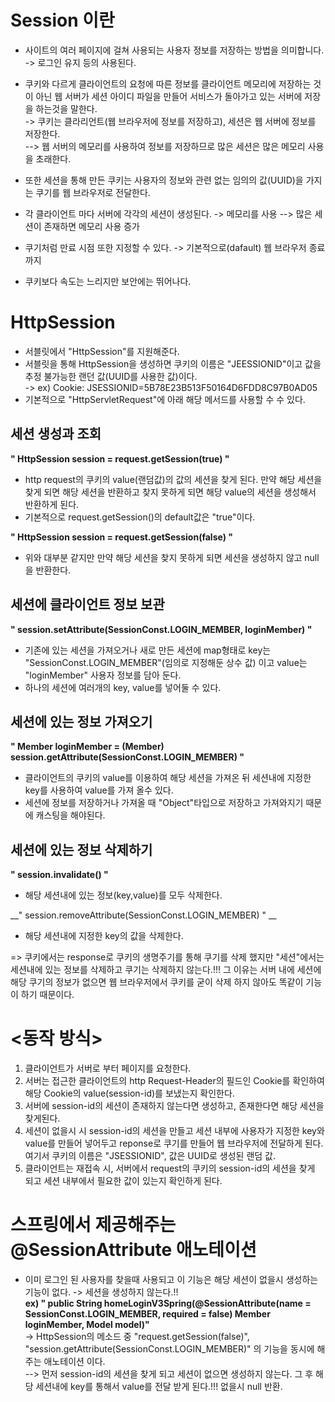 __Session 이란__
==========================
- 사이트의 여러 페이지에 걸쳐 사용되는 사용자 정보를 저장하는 방법을 의미합니다.      
-> 로그인 유지 등의 사용된다.       

- 쿠키와 다르게 클라이언트의 요청에 따른 정보를 클라이언트 메모리에 저장하는 것이 아닌 웹 서버가 세션 아이디 파일을 만들어 서비스가 돌아가고 있는 서버에 저장을 하는것을 말한다.       
-> 쿠키는 클라리언트(웹 브라우저에 정보를 저장하고), 세션은 웹 서버에 정보를 저장한다.        
--> 웹 서버의 메모리를 사용하여 정보를 저장하므로 많은 세션은 많은 메모리 사용을 초래한다.           

- 또한 세션을 통해 만든 쿠키는 사용자의 정보와 관련 없는 임의의 값(UUID)을 가지는 쿠기를 웹 브라우저로 전달한다.
- 각 클라이언트 마다 서버에 각각의 세션이 생성된다. -> 메모리를 사용 --> 많은 세션이 존재하면 메모리 사용 증가    
- 쿠기처럼 만료 시점 또한 지정할 수 있다. -> 기본적으로(dafault) 웹 브라우저 종료까지   
- 쿠키보다 속도는 느리지만 보안에는 뛰어나다.     


__HttpSession__
====================
- 서블릿에서 "HttpSession"를 지원해준다.
- 서블릿을 통해 HttpSession을 생성하면 쿠키의 이름은 "JEESSIONID"이고 값을 추정 불가능한 랜던 값(UUID를 사용한 값)이다.   
-> ex) Cookie: JSESSIONID=5B78E23B513F50164D6FDD8C97B0AD05     
- 기본적으로 "HttpServletRequest"에 아래 해당 메서드를 사용할 수 수 있다.

__세션 생성과 조회__
-------------------------
__" HttpSession session = request.getSession(true) "__  
- http request의 쿠키의 value(랜덤값)의 값의 세션을 찾게 된다. 만약 해당 세션을 찾게 되면 해당 세션을 반환하고 찾지 못하게 되면 해당 value의 세션을 생성해서 반환하게 된다.         
- 기본적으로 request.getSession()의 default값은 "true"이다.

__" HttpSession session = request.getSession(false) "__            
- 위와 대부분 같지만 만약 해당 세션을 찾지 못하게 되면 세션을 생성하지 않고 null을 반환한다.


__세션에 클라이언트 정보 보관__
-----------------------------------
__" session.setAttribute(SessionConst.LOGIN_MEMBER, loginMember) "__     
- 기존에 있는 세션을 가져오거나 새로 만든 세션에 map형태로 key는 "SessionConst.LOGIN_MEMBER"(임의로 지정해둔 상수 값) 이고 value는 "loginMember" 사용자 정보를 담아 둔다.
- 하나의 세션에 여러개의 key, value를 넣어둘 수 있다.


__세션에 있는 정보 가져오기__
---------------------------------
__" Member loginMember = (Member) session.getAttribute(SessionConst.LOGIN_MEMBER) "__      
- 클라이언트의 쿠키의 value를 이용하여 해당 세션을 가져온 뒤 세션내에 지정한 key를 사용하여 value를 가져 올수 있다.
- 세션에 정보를 저장하거나 가져올 때 "Object"타입으로 저장하고 가져와지기 때문에 캐스팅을 해야된다.

__세션에 있는 정보 삭제하기__
----------------------------
__" session.invalidate() "__    
- 해당 세션내에 있는 정보(key,value)를 모두 삭제한다.

__" session.removeAttribute(SessionConst.LOGIN_MEMBER) " __      
- 해당 세션내에 지정한 key의 값을 삭제한다.

=> 쿠키에서는 response로 쿠키의 생명주기를 통해 쿠기를 삭제 했지만 "세션"에서는 세션내에 있는 정보를 삭제하고 쿠기는 삭제하지 않는다.!!! 그 이유는 서버 내에 세션에 해당 쿠기의 정보가 없으면 웹 브라우저에서 쿠키를 굳이 삭제 하지 않아도 똑같이 기능이 하기 때문이다.


__<동작 방식>__
=====================
1) 클라이언트가 서버로 부터 페이지를 요청한다.   
2) 서버는 접근한 클라이언트의 http Request-Header의 필드인 Cookie를 확인하여 해당 Cookie의 value(session-id)를 보냈는지 확인한다.    
3) 서버에 session-id의 세션이 존재하지 않는다면 생성하고, 존재한다면 해당 세션을 찾게된다.    
4) 세션이 없을시 시 session-id의 세션을 만들고 세션 내부에 사용자가 지정한 key와 value를 만들어 넣어두고 reponse로 쿠기를 만들어 웹 브라우저에 전달하게 된다. 여기서 쿠키의 이름은 "JSESSIONID", 값은 UUID로 생성된 랜덤 값.    
5) 클라이언트는 재접속 시, 서버에서 request의 쿠키의 session-id의 세션을 찾게 되고 세션 내부에서 필요한 값이 있는지 확인하게 된다.


__스프링에서 제공해주는 @SessionAttribute 애노테이션__
=====================================
- 이미 로그인 된 사용자를 찾을때 사용되고 이 기능은 해당 세션이 없을시 생성하는 기능이 없다. -> 세션을 생성하지 않는다.!!          
__ex) " public String homeLoginV3Spring(@SessionAttribute(name = SessionConst.LOGIN_MEMBER, required = false) Member loginMember,
 Model model)"__     
-> HttpSession의 메소드 중 "request.getSession(false)", "session.getAttribute(SessionConst.LOGIN_MEMBER)" 의 기능을 동시에 해주는 애노테이션 이다.      
--> 먼저 session-id의 세션을 찾게 되고 세션이 없으면 생성하지 않는다. 그 후 해당 세션내에 key를 통해서 value를 전달 받게 된다.!!! 없을시 null 반환.
